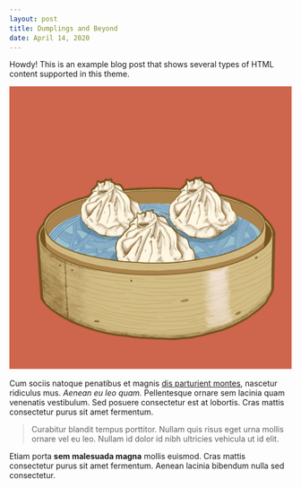 ```yaml
---
layout: post
title: Dumplings and Beyond
date: April 14, 2020
---
```



<div class="message">
  Howdy! This is an example blog post that shows several types of HTML content supported in this theme.
</div>

![dandan noodles from Tiger Fork](public/images/soup_dumpling.jpg)

Cum sociis natoque penatibus et magnis <a href="#">dis parturient montes</a>, nascetur ridiculus mus. *Aenean eu leo quam.* Pellentesque ornare sem lacinia quam venenatis vestibulum. Sed posuere consectetur est at lobortis. Cras mattis consectetur purus sit amet fermentum.

> Curabitur blandit tempus porttitor. Nullam quis risus eget urna mollis ornare vel eu leo. Nullam id dolor id nibh ultricies vehicula ut id elit.

Etiam porta **sem malesuada magna** mollis euismod. Cras mattis consectetur purus sit amet fermentum. Aenean lacinia bibendum nulla sed consectetur.



